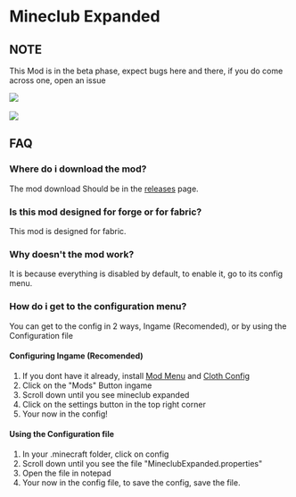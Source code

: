 # Mineclub Expanded

## NOTE

This Mod is in the beta phase, expect bugs here and there, if you do come across one, open an issue

![](https://img.shields.io/github/downloads/blobanium/mineclub-expanded/total?label=Total%20Downloads&style=for-the-badge) ![]()


![](https://i.imgur.com/77kxz8x.png)




## FAQ

### Where do i download the mod?
The mod download Should be in the [releases](https://github.com/Blobanium/mineclub-expanded/releases) page.

### Is this mod designed for forge or for fabric?
This mod is designed for fabric.

### Why doesn't the mod work?
It is because everything is disabled by default, to enable it, go to its config menu.

### How do i get to the configuration menu?
You can get to the config in 2 ways, Ingame (Recomended), or by using the Configuration file

#### Configuring Ingame (Recomended)
1. If you dont have it already, install [Mod Menu](https://www.curseforge.com/minecraft/mc-mods/modmenu) and [Cloth Config](https://www.curseforge.com/minecraft/mc-mods/cloth-config)
2. Click on the "Mods" Button ingame
3. Scroll down until you see mineclub expanded
4. Click on the settings button in the top right corner
5. Your now in the config!


#### Using the Configuration file
1. In your .minecraft folder, click on config
2. Scroll down until you see the file "MineclubExpanded.properties"
3. Open the file in notepad
4. Your now in the config file, to save the config, save the file.
